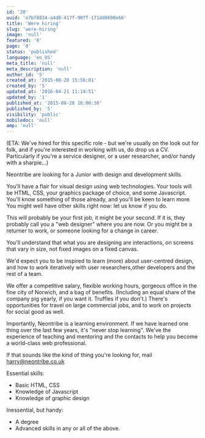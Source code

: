```yaml
---
id: '20'
uuid: 'e7bf8834-a4d8-417f-907f-171dd0698e66'
title: 'Were hiring'
slug: 'were-hiring'
image: 'null'
featured: '0'
page: '0'
status: 'published'
language: 'en_US'
meta_title: 'null'
meta_description: 'null'
author_id: '5'
created_at: '2015-08-20 15:56:01'
created_by: '5'
updated_at: '2016-04-21 11:14:51'
updated_by: '1'
published_at: '2015-08-20 16:00:30'
published_by: '5'
visibility: 'public'
mobiledoc: 'null'
amp: 'null'
---
```


(ETA: We've hired for this specific role - but we're usually on the look out for folk, and if you're interested in working with us, do drop us a CV. Particularly if you're a service designer, or a user researcher, and/or handy with a sharpie...)

Neontribe are looking for a Junior with design and development skills.

You'll have a flair for visual design using web technologies. Your tools will be HTML, CSS, your graphics package of choice, and some Javascript. You'll know something of those already, and you'll be keen to learn more. You might well have other skills right now: let us know if you do.

This will probably be your first job, it might be your second. If it is, they probably call you a "web designer" where you are now. Or you might be a returner to work, or someone looking for a change in career.

You'll understand that what you are designing are interactions, on screens that vary in size, not fixed images on a fixed canvas.

We'd expect you to be inspired to learn (more) about user-centred design, and how to work iteratively with user researchers,other developers and the rest of a team.

We offer a competitive salary, flexible working hours, gorgeous office in the fine city of Norwich, and a bag of benefits. (Including an equal share of the company pig yearly, if you want it. Truffles if you don't.) There's opportunities for travel on large commercial jobs, and to work on projects for social good as well.

Importantly, Neontribe is a learning environment. If we have learned one thing over the last few years, it's "never stop learning". We've the experience of teaching and mentoring and the contacts to help you become a world-class web professional.

If that sounds like the kind of thing you're looking for, mail [harry@neontribe.co.uk](mailto:harry@neontribe.co.uk)

Essential skills:

- Basic HTML, CSS
- Knowledge of Javascript
- Knowledge of graphic design

Inessential, but handy:

- A degree
- Advanced skills in any or all of the above.
